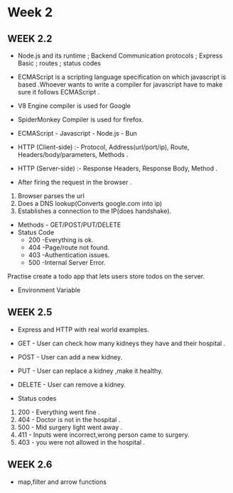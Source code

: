 # Week 2

## WEEK 2.2
- Node.js and its runtime ; Backend Communication protocols ; Express Basic ; routes ; status codes

- ECMAScript is a scripting language specification on which javascript is based .Whoever wants to write a compiler for javascript have to make sure it follows ECMAScript . 

- V8 Engine compiler is used for Google
- SpiderMonkey Compiler is used for firefox.

- ECMAScript - Javascript - Node.js - Bun

- HTTP (Client-side) :- Protocol, Address(url/port/ip), Route, Headers/body/parameters, Methods .
- HTTP (Server-side) :- Response Headers, Response Body, Method .

- After firing the request in the browser .
1. Browser parses the url
2. Does a DNS lookup(Converts google.com into ip)
3. Establishes a connection to the IP(does handshake).

- Methods - GET/POST/PUT/DELETE
- Status Code 
    - 200 -Everything is ok.
    - 404 -Page/route not found.
    - 403 -Authentication issues.
    - 500 -Internal Server Error.

Practise create a todo app that lets users store todos on the server.

- Environment Variable

## WEEK 2.5
- Express and HTTP with real world examples.


- GET - User can check how many kidneys they have and their hospital .
- POST - User can add a new kidney.
- PUT - User can replace a kidney ,make it healthy.
- DELETE - User can remove a kidney.

- Status codes

1. 200 - Everything went fine .
2. 404 - Doctor is not in the hospital .
3. 500 - Mid surgery light went away .
4. 411 - Inputs were incorrect,wrong person came to surgery.
5. 403 - you were not allowed in the hospital .

## WEEK 2.6
- map,filter and arrow functions



